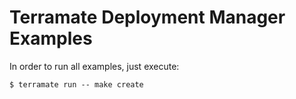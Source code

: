 # Terramate Deployment Manager Examples

In order to run all examples, just execute:

```
$ terramate run -- make create
```
